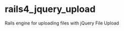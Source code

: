 rails4_jquery_upload
====================

Rails engine for uploading files with jQuery File Upload
